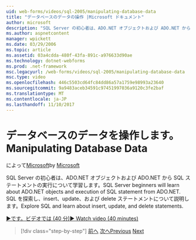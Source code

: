 ```yaml
---
uid: web-forms/videos/sql-2005/manipulating-database-data
title: "データベースのデータの操作 |Microsoft ドキュメント"
author: microsoft
description: "SQL Server の初心者は、ADO.NET オブジェクトおよび ADO.NET から SQL ステートメントの実行について学習します。 SQL を探索し、insert、update、および delete の sta について."
ms.author: aspnetcontent
manager: wpickett
ms.date: 03/29/2006
ms.topic: article
ms.assetid: 03a4cdda-480f-43fa-891c-a976633d90ae
ms.technology: dotnet-webforms
ms.prod: .net-framework
msc.legacyurl: /web-forms/videos/sql-2005/manipulating-database-data
msc.type: video
ms.openlocfilehash: 446c5503cd64fc84dd86a57a1759e98993a23640
ms.sourcegitcommit: 9a9483aceb34591c97451997036a9120c3fe2baf
ms.translationtype: MT
ms.contentlocale: ja-JP
ms.lasthandoff: 11/10/2017
---
```

<a name="manipulating-database-data"></a><span data-ttu-id="f6d83-104">データベースのデータを操作します。</span><span class="sxs-lookup"><span data-stu-id="f6d83-104">Manipulating Database Data</span></span>
====================
<span data-ttu-id="f6d83-105">によって[Microsoft](https://github.com/microsoft)</span><span class="sxs-lookup"><span data-stu-id="f6d83-105">by [Microsoft](https://github.com/microsoft)</span></span>

<span data-ttu-id="f6d83-106">SQL Server の初心者は、ADO.NET オブジェクトおよび ADO.NET から SQL ステートメントの実行について学習します。</span><span class="sxs-lookup"><span data-stu-id="f6d83-106">SQL Server beginners will learn about ADO.NET objects and execution of SQL statement from ADO.NET.</span></span> <span data-ttu-id="f6d83-107">SQL を探索し、insert、update、および delete ステートメントについて説明します。</span><span class="sxs-lookup"><span data-stu-id="f6d83-107">Explore SQL and learn about insert, update, and delete statements.</span></span>

[<span data-ttu-id="f6d83-108">&#9654;です。ビデオでは (40 分)</span><span class="sxs-lookup"><span data-stu-id="f6d83-108">&#9654; Watch video (40 minutes)</span></span>](https://channel9.msdn.com/Blogs/ASP-NET-Site-Videos/manipulating-database-data)

>[!div class="step-by-step"]
<span data-ttu-id="f6d83-109">[前へ](designing-relational-database-tables.md)
[次へ](more-structured-query-language.md)</span><span class="sxs-lookup"><span data-stu-id="f6d83-109">[Previous](designing-relational-database-tables.md)
[Next](more-structured-query-language.md)</span></span>
